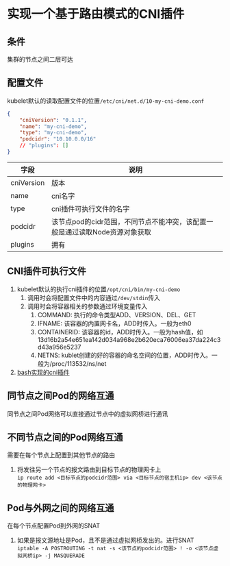 # 实现一个基于路由模式的CNI插件

## 条件
集群的节点之间二层可达

## 配置文件
kubelet默认的读取配置文件的位置`/etc/cni/net.d/10-my-cni-demo.conf`
   ```json
   {
       "cniVersion": "0.1.1",
       "name": "my-cni-demo",
       "type": "my-cni-demo",
       "podcidr": "10.10.0.0/16"
       // "plugins": []
   }
   ```
   | 字段       | 说明                                                                        |
   | ---------- | --------------------------------------------------------------------------- |
   | cniVersion | 版本                                                                        |
   | name       | cni名字                                                                     |
   | type       | cni插件可执行文件的名字                                                     |
   | podcidr    | 该节点pod的cidr范围，不同节点不能冲突，该配置一般是通过读取Node资源对象获取 |
   | plugins    | 拥有 |

## CNI插件可执行文件
1. kubelet默认的执行cni插件的位置`/opt/cni/bin/my-cni-demo`
   1. 调用时会将配置文件中的内容通过`/dev/stdin`传入
   2. 调用时会将容器相关的参数通过环境变量传入
      1. COMMAND: 执行的命令类型ADD、VERSION、DEL、GET
      2. IFNAME: 该容器的内置网卡名，ADD时传入。一般为eth0
      3. CONTAINERID: 该容器的id，ADD时传入。一般为hash值，如13d16b2a54e651ea142d034a968e2b620eca76006ea37da224c3d43a956e5237
      4. NETNS: kublet创建的好的容器的命名空间的位置，ADD时传入。一般为/proc/113532/ns/net
2. [bash实现的cni插件](./my-cni-demo)

## 同节点之间Pod的网络互通
同节点之间Pod网络可以直接通过节点中的虚拟网桥进行通讯

## 不同节点之间的Pod网络互通
需要在每个节点上配置到其他节点的路由
1. 将发往另一个节点的报文路由到目标节点的物理网卡上  
   `ip route add <目标节点的podcidr范围> via <目标节点的宿主机ip> dev <该节点的物理网卡>`

## Pod与外网之间的网络互通
在每个节点配置Pod到外网的SNAT
1. 如果是报文源地址是Pod，且不是通过虚拟网桥发出的。进行SNAT  
   `iptable -A POSTROUTING -t nat -s <该节点的podcidr范围> ! -o <该节点虚拟网桥ip> -j MASQUERADE`